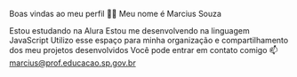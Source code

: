 Boas vindas ao meu perfil 💙💙
Meu nome é Marcius Souza

Estou estudando na Alura
Estou me desenvolvendo na linguagem JavaScript
Utilizo esse espaço para minha organização e compartilhamento dos meu projetos desenvolvidos
Você pode entrar em contato comigo 📫
marcius@prof.educacao.sp.gov.br

